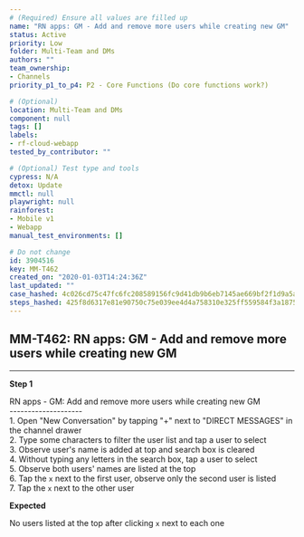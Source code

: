 ```yaml
---
# (Required) Ensure all values are filled up
name: "RN apps: GM - Add and remove more users while creating new GM"
status: Active
priority: Low
folder: Multi-Team and DMs
authors: ""
team_ownership: 
- Channels
priority_p1_to_p4: P2 - Core Functions (Do core functions work?)

# (Optional)
location: Multi-Team and DMs
component: null
tags: []
labels: 
- rf-cloud-webapp
tested_by_contributor: ""

# (Optional) Test type and tools
cypress: N/A
detox: Update
mmctl: null
playwright: null
rainforest: 
- Mobile v1
- Webapp
manual_test_environments: []

# Do not change
id: 3904516
key: MM-T462
created_on: "2020-01-03T14:24:36Z"
last_updated: ""
case_hashed: 4c026cd75c47fc6fc208589156fc9d41db9b6eb7145ae669bf2f1d9a5ac2bc246fa1a4929fe3cd150770c96c35977e42
steps_hashed: 425f8d6317e81e90750c75e039ee4d4a758310e325ff559584f3a18757b8f1cbf60365a94c62de8b63328e32c6166d2b
---
```


<!-- (Auto-generated) Based on frontmatter's "key" and "name" -->

## MM-T462: RN apps: GM - Add and remove more users while creating new GM

---

**Step 1**

RN apps - GM: Add and remove more users while creating new GM\
\--------------------\
1\. Open "New Conversation" by tapping "+" next to "DIRECT MESSAGES" in the channel drawer\
2\. Type some characters to filter the user list and tap a user to select\
3\. Observe user's name is added at top and search box is cleared\
4\. Without typing any letters in the search box, tap a user to select\
5\. Observe both users' names are listed at the top\
6\. Tap the `x` next to the first user, observe only the second user is listed\
7\. Tap the `x` next to the other user

**Expected**

No users listed at the top after clicking `x` next to each one
